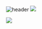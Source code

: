 ![header](https://capsule-render.vercel.app/api?type=waving&color=auto&height=300&section=header&text=Myongdol&fontSize=90)
<img src="https://img.shields.io/badge/react-#61DAFB?style=for-the-badge&logo=react&logoColor=white">

<img src="https://img.shields.io/badge/java-007396?style=for-the-badge&logo=java&logoColor=white">
